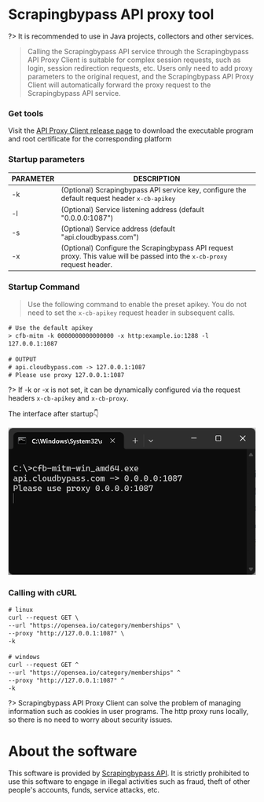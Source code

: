 # Scrapingbypass API proxy tool

?> It is recommended to use in Java projects, collectors and other services.
> Calling the Scrapingbypass API service through the Scrapingbypass API Proxy Client is suitable for complex session requests, such as login, session redirection requests, etc. Users only need to add proxy parameters to the original request, and the Scrapingbypass API Proxy Client will automatically forward the proxy request to the Scrapingbypass API service.

### Get tools

Visit the [API Proxy Client release page](https://github.com/cloudbypass/example/releases) to download the executable program and root certificate for the corresponding platform

### Startup parameters

| PARAMETER | DESCRIPTION                                        |
|----|-------------------------------------------|
| -k | (Optional) Scrapingbypass API service key, configure the default request header `x-cb-apikey`      |
| -l | (Optional) Service listening address (default "0.0.0.0:1087")      |
| -s | (Optional) Service address (default "api.cloudbypass.com") |
| -x | (Optional) Configure the Scrapingbypass API request proxy. This value will be passed into the `x-cb-proxy` request header.    |

### Startup Command

> Use the following command to enable the preset apikey. You do not need to set the `x-cb-apikey` request header in subsequent calls.

```shell
# Use the default apikey
> cfb-mitm -k 0000000000000000 -x http:example.io:1288 -l 127.0.0.1:1087

# OUTPUT
# api.cloudbypass.com -> 127.0.0.1:1087
# Please use proxy 127.0.0.1:1087
```

?> If -k or -x is not set, it can be dynamically configured via the request headers `x-cb-apikey` and `x-cb-proxy`.

The interface after startup👇

![proxy_tools.png](img%2Fproxy_tools.png)

### Calling with cURL

```shell
# linux
curl --request GET \
--url "https://opensea.io/category/memberships" \
--proxy "http://127.0.0.1:1087" \
-k

# windows
curl --request GET ^
--url "https://opensea.io/category/memberships" ^
--proxy "http://127.0.0.1:1087" ^
-k
```

?> Scrapingbypass API Proxy Client can solve the problem of managing information such as cookies in user programs. The http proxy runs locally, so there is no need to worry about security issues.

# About the software

This software is provided by [Scrapingbypass API](https://cloudbypass.com/). It is strictly prohibited to use this software to engage in illegal activities such as fraud, theft of other people's accounts, funds, service attacks, etc.
